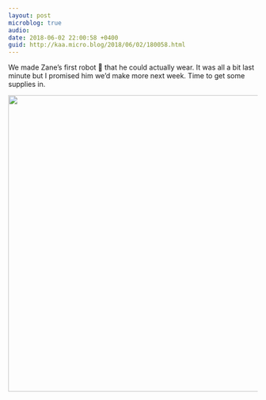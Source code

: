 ```yaml
---
layout: post
microblog: true
audio: 
date: 2018-06-02 22:00:58 +0400
guid: http://kaa.micro.blog/2018/06/02/180058.html
---
```

We made Zane’s first robot 🤖 that he could actually wear. It was all a bit last minute but I promised him we’d make more next week. Time to get some supplies in.

<img src="http://www.kaa.bz/uploads/2018/0f03d7a9f6.jpg" width="600" height="600" />
